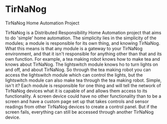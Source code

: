 # TirNaNog
TirNaNog Home Automation Project

TirNaNog is a Distributed Responsibility Home Automation project that aims to do 'simple' home automation.
The simplicity lies in the simplicity of the modules; a module is responsible for its own thing, and knowing TirNaNog.
What this means is that any module is a gateway to your TirNaNog environment, and that it isn't responsible for anything other than that and its own function.
For example, a tea making robot knows how to make tea and knows about TirNaNog. The lightswitch module knows ho to turn lights on and off, and about TirNaNog. So through the tea making robot you can access the lightswitch module which can control the lights, but the lightswitch module can also make tea through the tea making robot. Simple, isn't it? Each module is responsible for one thing and will tell the network of TirNaNog devices what it is capable of and allows them access to its functionality.
A screen device could have no other functionality than to be a screen and have a custom page set up that takes controls and sensor readings from other TirNaNog devices to create a control panel. But if the screen fails, everything can still be accessed through another TirNaNog device.
